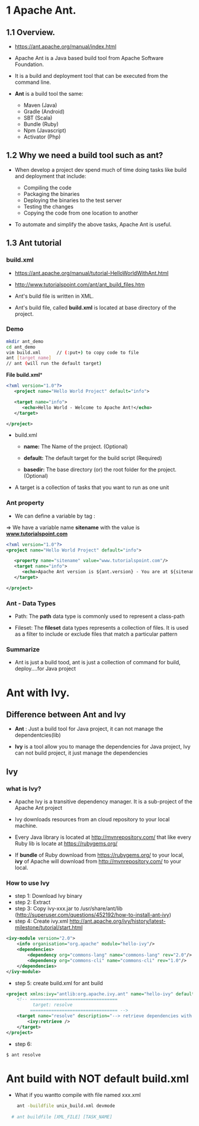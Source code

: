 # 1 Apache Ant.

## 1.1 Overview.

  - https://ant.apache.org/manual/index.html

  - Apache Ant is a Java based build tool from Apache Software Foundation.

  - It is a build and deployment tool that can be executed from the command line.

  - **Ant** is a build tool the same:

    - Maven (Java)
    - Gradle (Android)
    - SBT (Scala)
    - Bundle (Ruby)
    - Npm (Javascript)
    - Activator (Php)

## 1.2 Why we need a build tool such as ant?
  - When develop a project dev spend much of time doing tasks like build and deployment that include:
    - Compiling the code
    - Packaging the binaries
    - Deploying the binaries to the test server
    - Testing the changes
    - Copying the code from one location to another

  - To automate and simplify the above tasks, Apache Ant is useful.

## 1.3 Ant tutorial

### build.xml

  - https://ant.apache.org/manual/tutorial-HelloWorldWithAnt.html

  - http://www.tutorialspoint.com/ant/ant_build_files.htm

  - Ant's build file is written in XML.

  - Ant's build file, called **build.xml** is located at base directory of the project.

### Demo

```sh
mkdir ant_demo
cd ant_demo
vim build.xml      // (:put+) to copy code to file
ant [target_name]
// ant (will run the default target)
```

**File build.xml***

```xml
<?xml version="1.0"?>
   <project name="Hello World Project" default="info">

   <target name="info">
      <echo>Hello World - Welcome to Apache Ant!</echo>
   </target>

</project>
```

  - build.xml

    - **name:** The Name of the project. (Optional)

    - **default:** The default target for the build script (Required)

    - **basedir:** The base directory (or) the root folder for the project. (Optional)

  - A target is a collection of tasks that you want to run as one unit

### Ant property
  - We can define a variable by <property> tag : <property name="sitename" value="www.tutorialspoint.com"/>

=> We have a variable name **sitename** with the value is **www.tutorialspoint.com**

```xml
<?xml version="1.0"?>
<project name="Hello World Project" default="info">

   <property name="sitename" value="www.tutorialspoint.com"/>
   <target name="info">
      <echo>Apache Ant version is ${ant.version} - You are at ${sitename} </echo>
   </target>

</project>
```

### Ant - Data Types

  - Path: The **path** data type is commonly used to represent a class-path

  - Fileset: The **fileset** data types represents a collection of files. It is used as a filter to include or exclude files that match a particular pattern

### Summarize
  - Ant is just a build tood, ant is just a collection of command for build, deploy....for Java project

# Ant with Ivy.

## Difference between **Ant** and **Ivy**

  - **Ant** : Just a build tool for Java project, it can not manage the dependentcies(lib)
  
  - **Ivy** is a tool allow you to manage the dependencies for Java project, Ivy can not build project, it just manage the dependencies

## Ivy
### what is Ivy?
  - Apache Ivy is a transitive dependency manager. It is a sub-project of the Apache Ant project
  
  - Ivy downloads resources from an cloud repository to your local machine.
  
  - Every Java library is located at http://mvnrepository.com/  that like every Ruby lib is locate at https://rubygems.org/
  
  - If **bundle** of Ruby download from  https://rubygems.org/ to your local, **ivy** of Apache will  download from http://mvnrepository.com/ to your local.
  
### How to use Ivy

- step 1: Download Ivy binary
- step 2: Extract
- step 3: Copy ivy-xxx.jar to /usr/share/ant/lib  (http://superuser.com/questions/452192/how-to-install-ant-ivy)
- step 4: Create ivy.xml http://ant.apache.org/ivy/history/latest-milestone/tutorial/start.html


```xml
<ivy-module version="2.0">
    <info organisation="org.apache" module="hello-ivy"/>
    <dependencies>
        <dependency org="commons-lang" name="commons-lang" rev="2.0"/>
        <dependency org="commons-cli" name="commons-cli" rev="1.0"/>
    </dependencies>
</ivy-module>
```

- step 5: create build.xml for ant build

```xml
<project xmlns:ivy="antlib:org.apache.ivy.ant" name="hello-ivy" default="resolve">
    <!-- ================================= 
          target: resolve              
         ================================= -->
    <target name="resolve" description="--> retrieve dependencies with ivy">
        <ivy:retrieve />
    </target>
</project>
```

- step 6: 

```sh
$ ant resolve
```
  
# Ant build with NOT default build.xml

- What if you wantto compile with file named xxx.xml

```sh
    ant -buildfile unix_build.xml devmode
    
  # ant buildfile [XML_FILE] [TASK_NAME]
```
  
